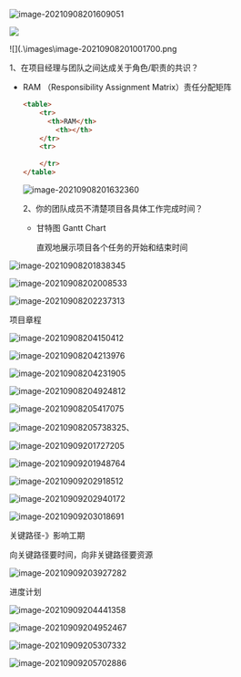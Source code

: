 ![image-20210908201609051](.\images\image-20210908201609051.png)



![](.\images\image-20210908200959824.png)

![](.\images\image-20210908201001700.png

1、在项目经理与团队之间达成关于角色/职责的共识？

* RAM （Responsibility Assignment Matrix）责任分配矩阵

  

  ```html
  <table>
      <tr>
      	<th>RAM</th>
          <th></th>
      </tr>
      <tr>
      
      </tr>
  </table>
  ```

  

  ![image-20210908201632360](.\images\image-20210908201632360.png)

  2、你的团队成员不清楚项目各具体工作完成时间？

  * 甘特图 Gantt Chart

    直观地展示项目各个任务的开始和结束时间


![image-20210908201838345](.\images\image-20210908201838345.png)

![image-20210908202008533](.\images\image-20210908202008533.png)

![image-20210908202237313](.\images\image-20210908202237313.png)

项目章程



![image-20210908204150412](.\images\image-20210908204150412.png)

![image-20210908204213976](.\images\image-20210908204213976.png)

![image-20210908204231905](.\images\image-20210908204231905.png)

![image-20210908204924812](.\images\image-20210908204924812.png)

![image-20210908205417075](.\images\image-20210908205417075.png)

![image-20210908205738325](.\images\image-20210908205738325.png)、



![image-20210909201727205](.\images\image-20210909201727205.png)



![image-20210909201948764](.\images\image-20210909201948764.png)

 





![image-20210909202918512](.\images\image-20210909202918512.png)



![image-20210909202940172](.\images\image-20210909202940172.png)

![image-20210909203018691](.\images\image-20210909203018691.png)

关键路径-》影响工期

向关键路径要时间，向非关键路径要资源

![image-20210909203927282](.\images\image-20210909203927282.png)



进度计划

![image-20210909204441358](.\images\image-20210909204441358.png)

![image-20210909204952467](.\images\image-20210909204952467.png)



![image-20210909205307332](.\images\image-20210909205307332.png)

![image-20210909205702886](.\images\image-20210909205702886.png)

